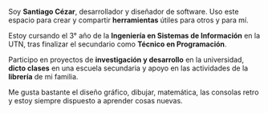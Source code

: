 Soy **<span class="my-name">Santiago Cézar</span>**, desarrollador y diseñador de software. Uso este espacio para crear y compartir **herramientas** útiles para otros y para mí.

Estoy cursando el 3° año de la **Ingeniería en Sistemas de Información** en la UTN, tras finalizar el secundario como **Técnico en Programación**.

Participo en proyectos de **investigación y desarrollo** en la universidad, **dicto clases** en una escuela secundaria y apoyo en las actividades de la **librería** de mi familia.

Me gusta bastante el diseño gráfico, dibujar, matemática, las consolas retro y estoy siempre dispuesto a aprender cosas nuevas.

<!-- Técnico en **Programación**. Actualmente estudiando **Ingeniería en Sistemas** en UTN. Trabajo en proyectos de software manteniendo un enfoque balanceado con el estudio, contribuyo a proyectos **open-source**, y también hago **diseño gráfico**. -->

<!-- Busco un trabajo de **tiempo parcial** que me permita mantener un enfoque balanceado con mis estudios. -->
